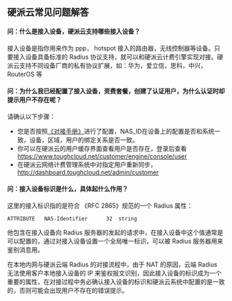 ## 硬派云常见问题解答

#### 问：什么是接入设备，硬派云支持哪些接入设备？

接入设备是指你用来作为 ppp， hotspot 接入的路由器，无线控制器等设备。只要接入设备具备标准的 Radius 协议支持，就可以和硬派云计费引擎实现对接。硬派云支持不同设备厂商的私有协议扩展，如：华为，爱立信，思科，中兴，RouterOS 等

#### 问：为什么我已经配置了接入设备，资费套餐，创建了认证用户，为什么认证时却提示用户不存在呢？

请确认以下步骤：

- 您是否按照[《对接手册》](http://www.jianshu.com/p/f4366a1e4d41)进行了配置，NAS_ID在设备上的配置是否和系统一致，设备，区域，用户的绑定关系是否一致。
- 你可以在硬派云的用户缓存界面查看用户是否存在，登录后查看 https://www.toughcloud.net/customer/engine/console/user
- 在硬派云网络计费管理系统中对指定用户重新同步，http://dashboard.toughcloud.net/admin/customer

#### 问：接入设备标识是什么，具体起什么作用？

这里的接入标识指的是符合 《RFC 2865》规范的一个 Radius 属性：

    ATTRIBUTE   NAS-Identifier      32  string

他包含在接入设备向 Radius 服务器的发起的请求中，在接入设备中这个值通常是可以配置的，通过对接入设备设置一个全局唯一标识，可以被 Radius 服务器用来鉴别消息用。

在本地内网与硬派云端 Radius 的对接流程中，由于 NAT 的原因，云端 Radius 无法使用客户本地接入设备的 IP 来鉴权报文识别，因此接入设备的标识成为一个重要的属性，在对接过程中务必确认接入设备的标识和硬派云系统中配置的是一致的，否则可能会出现用户不存在的错误提示。